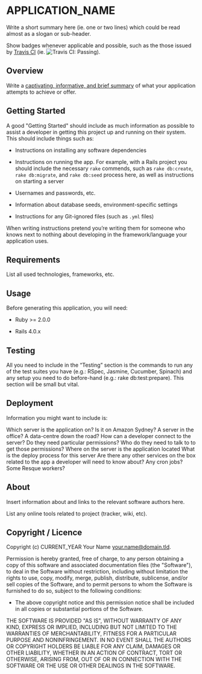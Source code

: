 # APPLICATION_NAME

Write a short summary here (ie. one or two lines) which could be read
almost as a slogan or sub-header.

Show badges whenever applicable and possible, such as the those issued
by [Travis CI][1] (ie. ![Travis CI: Passing][2]).

## Overview

Write a [captivating, informative, and brief summary][3] of what your
application attempts to achieve or offer.

## Getting Started

A good "Getting Started" should include as much information as possible
to assist a developer in getting this project up and running on their
system. This should include things such as:

- Instructions on installing any software dependencies

- Instructions on running the app. For example, with a Rails project
  you should include the necessary `rake` commends, such as
  `rake db:create`, `rake db:migrate`, and `rake db:seed` process here,
  as well as instructions on starting a server

- Usernames and passwords, etc.

- Information about database seeds, environment-specific settings

- Instructions for any Git-ignored files (such as `.yml` files)

When writing instructions pretend you’re writing them for someone who
knows next to nothing about developing in the framework/language your
application uses.

## Requirements

List all used technologies, frameworks, etc.

## Usage

Before generating this application, you will need:

- Ruby >= 2.0.0

- Rails 4.0.x

## Testing

All you need to include in the “Testing” section is the commands to run
any of the test suites you have (e.g.: RSpec, Jasmine, Cucumber,
Spinach) and any setup you need to do before-hand (e.g.: rake
db:test:prepare). This section will be small but vital.

## Deployment

Information you might want to include is:

Which server is the application on? Is it on Amazon Sydney? A server in
the office? A data-centre down the road?
How can a developer connect to the server? Do they need particular
permissions? Who do they need to talk to to get those permissions?
Where on the server is the application located
What is the deploy process for this server
Are there any other services on the box related to the app a developer
will need to know about? Any cron jobs? Some Resque workers?

## About

Insert information about and links to the relevant software authors
here.

List any online tools related to project (tracker, wiki, etc).

## Copyright / Licence

Copyright (c) CURRENT_YEAR Your Name <your.name@domain.tld>.

Permission is hereby granted, free of charge, to any person obtaining a
copy of this software and associated documentation files (the
"Software"), to deal in the Software without restriction, including
without limitation the rights to use, copy, modify, merge, publish,
distribute, sublicense, and/or sell copies of the Software, and to
permit persons to whom the Software is furnished to do so, subject to
the following conditions:

- The above copyright notice and this permission notice shall be
  included in all copies or substantial portions of the Software.

THE SOFTWARE IS PROVIDED "AS IS", WITHOUT WARRANTY OF ANY KIND, EXPRESS
OR IMPLIED, INCLUDING BUT NOT LIMITED TO THE WARRANTIES OF
MERCHANTABILITY, FITNESS FOR A PARTICULAR PURPOSE AND NONINFRINGEMENT.
IN NO EVENT SHALL THE AUTHORS OR COPYRIGHT HOLDERS BE LIABLE FOR ANY
CLAIM, DAMAGES OR OTHER LIABILITY, WHETHER IN AN ACTION OF CONTRACT,
TORT OR OTHERWISE, ARISING FROM, OUT OF OR IN CONNECTION WITH THE
SOFTWARE OR THE USE OR OTHER DEALINGS IN THE SOFTWARE.

[1]: https://travis-ci.org/
[2]: https://api.travis-ci.org/travis-ci/travis-ci.png
[3]: http://writingcommons.org/process/organize/paper-structure/396-how-to-write-an-engaging-introduction
